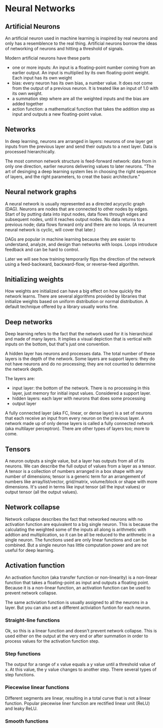 # Neural Networks

## Artificial Neurons

An artificial neuron used in machine learning is inspired by real neurons and only has a resemblence to the real thing. Artificial neurons borrow the ideas of networking of neurons and hitting a threshold of signals.

Modern artificial neurons have these parts
- one or more inputs: An input is a floating-point number coming from an earlier output. An input is multiplied by its own floating-point weight. Each input has its own weight
- bias: every neuron has its own bias, a number value. It does not come from the output of a previous neuron. It is treated like an input of 1.0 with its own weight.
- a summation step where are all the weighted inputs and the bias are added together
- action function: a mathematical function that takes the addition step as input and outputs a new floating-point value.

## Networks

In deep learning, neurons are arranged in layers: neurons of one layer get inputs from the previous layer and send their outputs to a next layer. Data is processed hierarchically.

The most common network structure is feed-forward network: data from in only one direction, earlier neurons delivering values to later neurons. "The art of desinging a deep learning system lies in choosing the right sequence of layers, and the right parameters, to creat the basic architecture."

## Neural network graphs

A neural network is usually represented as a directed acycyclic graph (DAG). Neurons are nodes that are connected to other nodes by edges. Start of by putting data into input nodes, data flows through edges and subsequent nodes, until it reaches output nodes. No data returns to a previous node; data flows forward only and there are no loops. (A recurrent neural network is cyclic, will cover that later.)

DAGs are popular in machine learning because they are easier to understand, analyze, and design than networks with loops. Loops introduce feedback and can be hard to control.

Later we will see how training temporarily flips the direction of the network using a feed-backward, backward-flow, or reverse-feed algorithm.

## Initializing weights

How weights are initialized can have a big effect on how quickly the network learns. There are several algorithms provided by libraries that initialize weights based on uniform distribution or normal distribution. A default technique offered by a library usually works fine.

## Deep networks

Deep learning refers to the fact that the network used for it is hierarchical and made of many layers. It implies a visual depiction that is vertical with inputs on the bottom, but that's just one convention. 

A hidden layer has neurons and processes data. The total number of these layers is the depth of the network. Some layers are support layers: they do not have neurons and do no processing; they are not counted to determine the network depth.

The layers are:
- input layer: the bottom of the network. There is no processing in this layer, just memory for initial input values. Considered a support layer.
- hidden layers: each layer with neurons that does some processing
- output layer

A fully connected layer (aka FC, linear, or dense layer) is a set of neurons that each receive an input from every neuron on the previous layer. A network made up of only dense layers is called a fully connected network (aka multilayer perceptron). There are other types of layers too; more to come.

## Tensors

A neuron outputs a single value, but a layer has outputs from all of its neurons. We can describe the full output of values from a layer as a tensor. A tensor is a collection of numbers arranged in a box shape with any number of dimensions; tensor is a generic term for an arrangement of numbers like array/list/vector, grid/matrix, volume/block or shape with more dimensions. It's used in terms like input tensor (all the input values) or output tensor (all the output values). 

## Network collapse

Network collapse describes the fact that networked neurons with no activation function are equivalent to a big single neuron. This is because the calculating the weighted some of the inputs all along is arithmetic with addtion and multiplication, so it can be all be reduced to the arithmetic in a single neuron. The functions used are only linear functions and can be combined. But a single neuron has little computation power and are not useful for deep learning.

## Activation function 

An activation funciton (aka transfer function or non-linearity) is a non-linear function that takes a floating-point as input and outputs a floating point. Because it is a non-linear function, an activation function can be used to prevent network collapse. 

The same activiation function is usually assigned to all the neurons in a layer. But you can also set a different activiation funtion for each neuron.

### Straight-line functions

Ok, so this is a linear function and doesn't prevent network collapse. This is used either on the output at the very end or after summation in order to process values for the activation function step.

### Step functions

The output for a range of x value equals a y value until a threshold value of x. At this value, the y value changes to another step. There several types of step functions.

### Piecewise linear functions

Different segments are linear, resulting in a total curve that is not a linear function. Popular piecewise liner function are rectified linear unit (ReLU) and leaky ReLU.

### Smooth functions





